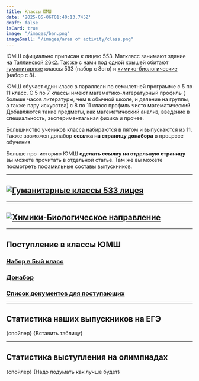 ```yaml
---
title: Классы ЮМШ
date: '2025-05-06T01:40:13.745Z'
draft: false
isCard: true
image: "/images/ban.png"
imageSmall: "/images/area of ​​activity/class.png"
---
```


ЮМШ официально приписан к лицею 553. Маткласс занимают здание на [Таллинской 26к2](https://yandex.com/maps/2/saint-petersburg/house/tallinskaya_ulitsa_26k2/Z0kYcgZnT0EAQFtjfXVzd3pgYA==/?ll=30.416678%2C59.927332&z=16.6). Так же с нами под одной крышей обитают [гуманитарные](https://www.gumklass533.com/) классы 533 (набор с 8ого) и [химико-биологические](/class/hb) (набор с 8).

ЮМШ обучает один класс в параллели по семилетней программе с 5 по 11 класс. С 5 по 7 классы имеют математико-литературный профиль ( больше часов литературы, чем в обычной школе, и деление на группы, а также пару искусства) с 8 по 11 класс профиль чисто математический. Добавляются такие предметы, как математический анализ, введение в специальность, экспериментальная физика и прочее.

Большинство учеников класса набираются в пятом и выпускаются из 11. Также возможен донабор **ссылка на страницу донабора** в процессе обучения.

Больше про  историю ЮМШ **сделать ссылку на отдельную страницу** вы можете прочитать в отдельной статье. Там же вы можете посмотреть пофамильные составы выпускников.

---
## [![Гуманитарные классы 533 лицея](https://zverevzve.github.io/YUMSH-site/images/плашки_классы-10.png)](https://www.gumklass533.com/)

---
## [![Химики-Биологическое направление](https://zverevzve.github.io/YUMSH-site/images/плашки_классы-11.png)](/class/hb)

---
## Поступление в классы ЮМШ

### [Набор в 5ый класс](/class/nabor5)

### [Донабор](/class/donabor)

### [Список документов для поступающих](/class/doclist)

---
## Статистика наших выпускников на ЕГЭ
{спойлер}
{Вставить таблицу}

---
## Статистика выступления на олимпиадах
{спойлер}
{Надо подумать как лучше будет}

